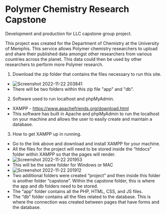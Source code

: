 # Polymer Chemistry Research Capstone
Development and production for LLC capstone group project.

This project was created for the Department of Chemistry at the University of Memphis. This service allows Polymer chemistry researchers to upload and share their published data amongst other researchers from various countries across the planet. This data could then be used by other researchers to perform more Polymer research.

1. Download the zip folder that contains the files necessary to run this site.
* ![Screenshot 2022-11-22 203841](https://user-images.githubusercontent.com/98065056/203459531-e5b00f41-8f0b-4908-ac67-4502a232f532.png)
* There will be two folders within this zip file "app" and "db".

2.	Software used to run localhost and phpMyAdmin.
*	XAMPP - https://www.apachefriends.org/download.html
*	This software has built in Apache and phpMyAdmin to run the localhost on your machine and allows the user to easily create and maintain a database.

3.	How to get XAMPP up in running.
*	Go to the link above and download and install XAMPP for your machine.
*	All the files for the project will need to be stored inside the “htdocs” folder within XAMPP so that the pages will render.
*	![Screenshot 2022-11-22 201953](https://user-images.githubusercontent.com/98065056/203457692-dff99bbb-1bd4-48bd-ba08-a554c5f58ce9.png)
*	This will be the same folder for Windows or MAC
*	![Screenshot 2022-11-22 201912](https://user-images.githubusercontent.com/98065056/203457752-e62d3f6f-d021-4dc3-a038-dd8daaa25884.png) 
*	Two additional folders were created “project” and then inside this folder is another folder “capstone”. Within the capstone folder, this is where the app and db folders need to be stored.
*	The “app” folder contains all the PHP, HTML, CSS, and JS files.
*	The “db” folder contains all the files related to the database. This is where the connection was created between pages that have forms and the database.

